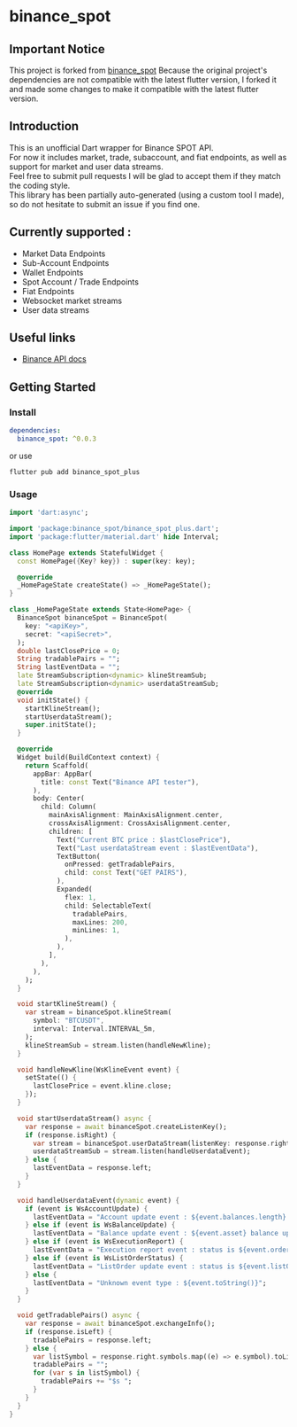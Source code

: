 # binance_spot

## Important Notice 
This project is forked from [binance_spot](https://github.com/AmauryBuguet/binance_spot)
Because the original project's dependencies are not compatible with the latest flutter version, I forked it and made some changes to make it compatible with the latest flutter version.

## Introduction
This is an unofficial Dart wrapper for Binance SPOT API.  
For now it includes market, trade, subaccount, and fiat endpoints, as well as support for market and user data streams.  
Feel free to submit pull requests I will be glad to accept them if they match the coding style.  
This library has been partially auto-generated (using a custom tool I made), so do not hesitate to submit an issue if you find one.  

## Currently supported :
* Market Data Endpoints
* Sub-Account Endpoints
* Wallet Endpoints
* Spot Account / Trade Endpoints
* Fiat Endpoints
* Websocket market streams
* User data streams

## Useful links
* [Binance API docs](https://binance-docs.github.io/apidocs/spot/en/)

## Getting Started
### Install
```yaml
dependencies:
  binance_spot: ^0.0.3
```

or use
```
flutter pub add binance_spot_plus
```

### Usage
```dart
import 'dart:async';

import 'package:binance_spot/binance_spot_plus.dart';
import 'package:flutter/material.dart' hide Interval;

class HomePage extends StatefulWidget {
  const HomePage({Key? key}) : super(key: key);

  @override
  _HomePageState createState() => _HomePageState();
}

class _HomePageState extends State<HomePage> {
  BinanceSpot binanceSpot = BinanceSpot(
    key: "<apiKey>",
    secret: "<apiSecret>",
  );
  double lastClosePrice = 0;
  String tradablePairs = "";
  String lastEventData = "";
  late StreamSubscription<dynamic> klineStreamSub;
  late StreamSubscription<dynamic> userdataStreamSub;
  @override
  void initState() {
    startKlineStream();
    startUserdataStream();
    super.initState();
  }

  @override
  Widget build(BuildContext context) {
    return Scaffold(
      appBar: AppBar(
        title: const Text("Binance API tester"),
      ),
      body: Center(
        child: Column(
          mainAxisAlignment: MainAxisAlignment.center,
          crossAxisAlignment: CrossAxisAlignment.center,
          children: [
            Text("Current BTC price : $lastClosePrice"),
            Text("Last userdataStream event : $lastEventData"),
            TextButton(
              onPressed: getTradablePairs,
              child: const Text("GET PAIRS"),
            ),
            Expanded(
              flex: 1,
              child: SelectableText(
                tradablePairs,
                maxLines: 200,
                minLines: 1,
              ),
            ),
          ],
        ),
      ),
    );
  }

  void startKlineStream() {
    var stream = binanceSpot.klineStream(
      symbol: "BTCUSDT",
      interval: Interval.INTERVAL_5m,
    );
    klineStreamSub = stream.listen(handleNewKline);
  }

  void handleNewKline(WsKlineEvent event) {
    setState(() {
      lastClosePrice = event.kline.close;
    });
  }

  void startUserdataStream() async {
    var response = await binanceSpot.createListenKey();
    if (response.isRight) {
      var stream = binanceSpot.userDataStream(listenKey: response.right);
      userdataStreamSub = stream.listen(handleUserdataEvent);
    } else {
      lastEventData = response.left;
    }
  }

  void handleUserdataEvent(dynamic event) {
    if (event is WsAccountUpdate) {
      lastEventData = "Account update event : ${event.balances.length} balances updated";
    } else if (event is WsBalanceUpdate) {
      lastEventData = "Balance update event : ${event.asset} balance updated";
    } else if (event is WsExecutionReport) {
      lastEventData = "Execution report event : status is ${event.orderStatus.toStr()}";
    } else if (event is WsListOrderStatus) {
      lastEventData = "ListOrder update event : status is ${event.listOrderStatus}";
    } else {
      lastEventData = "Unknown event type : ${event.toString()}";
    }
  }

  void getTradablePairs() async {
    var response = await binanceSpot.exchangeInfo();
    if (response.isLeft) {
      tradablePairs = response.left;
    } else {
      var listSymbol = response.right.symbols.map((e) => e.symbol).toList();
      tradablePairs = "";
      for (var s in listSymbol) {
        tradablePairs += "$s ";
      }
    }
  }
}

```
